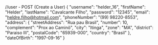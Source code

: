//user - POST (Create a User)
{
    "username": "helder_16",
    "firstName": "Helder",
    "lastName": "Cavalcante Filho",
    "password": "12345",
    "email": "heldre.filho@hotmail.com",
    "phoneNumber": "(99) 98220-8553",
    "address": {
        "streetAddress": "Rua pau Brasil",
        "number": 10,
        "complement": "Prox ao Caminõ",
        "city": "Itinga",
        "zone": "MA",
        "district": "Paraiso III",
        "postalCode": "65939-000",
        "country": "Brasil"
    },
    "dateOfBirth": "1997-09-16"
}